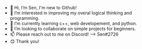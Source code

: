 - 👋 Hi, I’m Sen, I'm new to Github!
- 👀 I’m interested in improving my overal logical thinking and programming.
- 🌱 I’m currently learning c++, web developement, and python.
- 💞️ I’m looking to collaborate on simple projects for beginners.
- 📫 Please reach out to me on Discord! --> Sen#2726
- 😊 Thank you!

<!---
dreamynation/dreamynation is a ✨ special ✨ repository because its `README.md` (this file) appears on your GitHub profile.
You can click the Preview link to take a look at your changes.
--->

